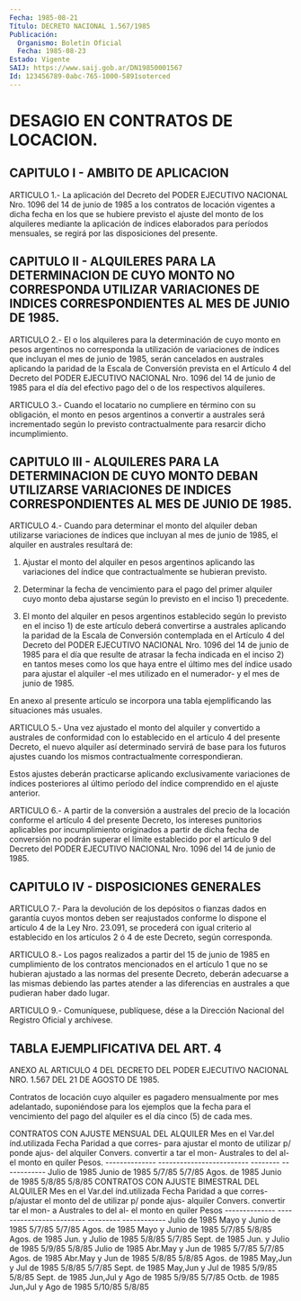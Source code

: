 ```yaml
---
Fecha: 1985-08-21
Título: DECRETO NACIONAL 1.567/1985
Publicación:
  Organismo: Boletín Oficial
  Fecha: 1985-08-23
Estado: Vigente
SAIJ: https://www.saij.gob.ar/DN19850001567
Id: 123456789-0abc-765-1000-5891soterced
---
```

# DESAGIO EN CONTRATOS DE LOCACION.

## CAPITULO I - AMBITO DE APLICACION

<a id="1"></a>
ARTICULO   1.-  La  aplicación  del  Decreto  del  PODER EJECUTIVO NACIONAL Nro.  1096  del  14  de  junio  de 1985 a los contratos de locación vigentes a dicha fecha en los que  se  hubiere previsto el ajuste  del monto  de  los alquileres  mediante la aplicación  de índices  elaborados  para períodos mensuales,  se  regirá  por las disposiciones del presente.

## CAPITULO  II  -  ALQUILERES  PARA LA DETERMINACION DE CUYO MONTO NO CORRESPONDA UTILIZAR VARIACIONES  DE  INDICES CORRESPONDIENTES  AL MES DE JUNIO DE 1985.

<a id="2"></a>
ARTICULO  2.-  El  o  los  alquileres para la determinación de cuyo monto  en pesos  argentinos  no   corresponda  la utilización de variaciones de índices que incluyan  el mes de junio de 1985, serán cancelados  en  australes aplicando la paridad  de  la Escala  de Conversión  prevista  en  el  Artículo 4  del  Decreto del PODER EJECUTIVO NACIONAL Nro. 1096 del  14  de  junio de 1985 para el día del efectivo pago del o de los respectivos alquileres.

<a id="3"></a>
ARTICULO  3.-  Cuando  el  locatario no cumpliere en término con su obligación, el monto en pesos  argentinos  a  convertir a australes será incrementado según lo previsto contractualmente  para resarcir dicho incumplimiento.

## CAPITULO  III  -  ALQUILERES  PARA  LA  DETERMINACION DE CUYO MONTO DEBAN UTILIZARSE VARIACIONES DE INDICES CORRESPONDIENTES  AL MES DE JUNIO DE 1985.

<a id="4"></a>
ARTICULO  4.-  Cuando  para  determinar el monto del alquiler deban utilizarse variaciones de índices  que  incluyan al mes de junio de 1985, el alquiler en australes resultará de:

1) Ajustar el monto del alquiler en pesos  argentinos aplicando las variaciones del índice que contractualmente  se  hubieran previsto.

2)  Determinar  la  fecha  de vencimiento para el pago  del primer alquiler cuyo monto deba ajustarse  según  lo previsto en el inciso 1) precedente.

3) El monto del alquiler en pesos argentinos  establecido según lo previsto  en el  inciso  1) de este artículo deberá convertirse  a australes  aplicando  la paridad    de  la  Escala  de Conversión contemplada  en  el  Artículo  4 del Decreto  del  PODER EJECUTIVO NACIONAL Nro. 1096 del 14 de junio  de 1985 para el día que resulte de atrasar la fecha indicada en el inciso  2)  en tantos meses como los que haya entre el último mes del índice usado  para ajustar el alquiler  -el  mes utilizado en el numerador- y el mes de junio  de 1985.

En anexo al presente artículo se incorpora una tabla ejemplificando las situaciones más usuales.

<a id="5"></a>
ARTICULO  5.- Una vez ajustado el monto del alquiler y convertido a australes de  conformidad  con  lo establecido en el artículo 4 del presente  Decreto, el nuevo alquiler  así  determinado servirá  de base para los  futuros  ajustes cuando los mismos contractualmente correspondieran.

Estos  ajustes  deberán  practicarse    aplicando exclusivamente variaciones de índices  posteriores al último período del índice comprendido en el ajuste anterior.

<a id="6"></a>
ARTICULO  6.-  A  partir de la conversión a australes del precio de la locación conforme  el  artículo  4  del  presente  Decreto, los intereses  punitorios aplicables  por  incumplimiento originados a partir  de dicha fecha de conversión no podrán  superar  el límite establecido  por  el  artículo  9  del  Decreto del PODER EJECUTIVO NACIONAL Nro. 1096 del 14 de junio de 1985.

## CAPITULO IV - DISPOSICIONES GENERALES

<a id="7"></a>
ARTICULO  7.-  Para  la devolución de los depósitos o fianzas dados en garantía cuyos montos  deben ser reajustados conforme lo dispone el  artículo  4  de la Ley Nro.  23.091,  se procederá  con igual criterio al establecido  en  los  artículos  2 ó 4 de este Decreto, según corresponda.

<a id="8"></a>
ARTICULO  8.- Los pagos realizados a partir del 15 de junio de 1985 en cumplimiento  de  los contratos mencionados en el artículo 1 que no se hubieran ajustado  a las normas del presente Decreto, deberán adecuarse  a  las  mismas debiendo    las  partes  atender  a las diferencias  en  australes  a  que pudieran    haber  dado lugar.

<a id="9"></a>
ARTICULO  9.- Comuníquese, publíquese, dése a la Dirección Nacional del Registro Oficial y archívese.

## TABLA EJEMPLIFICATIVA DEL ART. 4

<a id="1"></a>
ANEXO AL ARTICULO 4 DEL DECRETO DEL PODER EJECUTIVO NACIONAL NRO. 1.567 DEL 21 DE AGOSTO DE 1985.

Contratos  de locación cuyo alquiler es pagadero mensualmente por mes adelantado,  suponiéndose  para  los ejemplos que la fecha para el vencimiento del pago del alquiler es  el día cinco (5) de cada mes.

CONTRATOS CON AJUSTE MENSUAL DEL ALQUILER  Mes en el     Var.del índ.utilizada      Fecha    Paridad a que corres-   para ajustar el monto         de     utilizar p/ ponde ajus-   del alquiler               Convers.  convertir a tar el mon-                                        Australes to del al-                                         el monto en quiler                                              Pesos. --------------  -------------------------  -------- ------------ Julio de 1985   Junio de 1985              5/7/85    5/7/85 Agos. de 1985   Junio de 1985              5/8/85    5/8/85 CONTRATOS CON AJUSTE BIMESTRAL DEL ALQUILER Mes en el      Var.del índ.utilizada      Fecha   Paridad a que corres-    p/ajustar el monto del       de     utilizar p/ ponde ajus-    alquiler                   Convers. convertir tar el mon-                                        a Australes to del al-                                         el monto en quiler                                             Pesos --------------   -------------------------  --------- ------------ Julio de 1985  Mayo y Junio  de 1985        5/7/85    5/7/85 Agos. de 1985  Mayo y Junio  de 1985        5/7/85    5/8/85 Agos. de 1985  Jun. y Julio  de 1985        5/8/85    5/7/85 Sept. de 1985  Jun. y Julio  de 1985        5/9/85    5/8/85 Julio de 1985  Abr.May y Jun de 1985        5/7/85    5/7/85 Agos. de 1985  Abr.May y Jun de 1985        5/8/85    5/8/85 Agos. de 1985  May,Jun y Jul de 1985        5/8/85    5/7/85 Sept. de 1985  May,Jun y Jul de 1985        5/9/85    5/8/85 Sept. de 1985  Jun,Jul y Ago de 1985        5/9/85    5/7/85 Octb. de 1985  Jun,Jul y Ago de 1985       5/10/85    5/8/85
